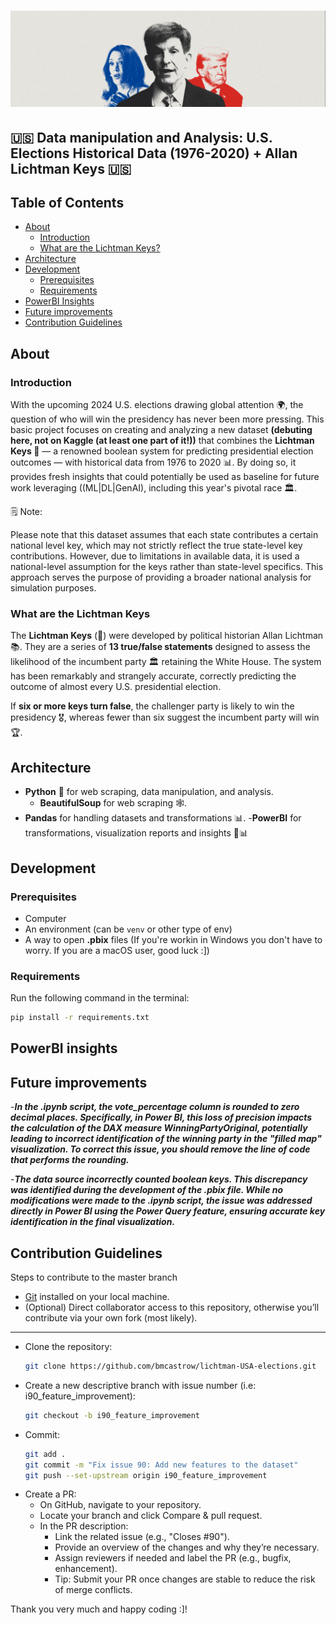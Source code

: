 # ![LichtmanTrumpKamala](https://github.com/bmcastrow/lichtman-USA-elections/blob/main/LichtmanUSA.png)
## 🇺🇸 Data manipulation and Analysis: U.S. Elections Historical Data (1976-2020) + Allan Lichtman Keys 🇺🇸

## Table of Contents
- [About](#about)
  - [Introduction](#introduction)
  - [What are the Lichtman Keys?](#what-are-the-lichtman-keys) 
- [Architecture](#architecture)
- [Development](#development)
  - [Prerequisites](#prerequisites)
  - [Requirements](#requirements)
- [PowerBI Insights](#powerbi-insights)
- [Future improvements](#future-improvements)
- [Contribution Guidelines](#contribution-guidelines)


## About

### Introduction

With the upcoming 2024 U.S. elections drawing global attention 🌍, the question of who will win the presidency has never been more pressing. This basic project focuses on creating and analyzing a new dataset **(debuting here, not on Kaggle (at least one part of it!))** that combines the **Lichtman Keys 🔑** — a renowned boolean system for predicting presidential election outcomes — with historical data from 1976 to 2020 📊. By doing so, it provides fresh insights that could potentially be used as baseline for future work leveraging ((ML|DL|GenAI), including this year's pivotal race 🏛️. 

🗒️ Note:

Please note that this dataset assumes that each state contributes a certain national level key, which may not strictly reflect the true state-level key contributions. However, due to limitations in available data, it is used a national-level assumption for the keys rather than state-level specifics. This approach serves the purpose of providing a broader national analysis for simulation purposes.

### What are the Lichtman Keys

The **Lichtman Keys** (🔑) were developed by political historian Allan Lichtman 📚. They are a series of **13 true/false statements** designed to assess the likelihood of the incumbent party 🏛️ retaining the White House. The system has been remarkably and strangely accurate, correctly predicting the outcome of almost every U.S. presidential election.

If **six or more keys turn false**, the challenger party is likely to win the presidency 🎖️, whereas fewer than six suggest the incumbent party will win 🏆.

## Architecture
- **Python** 🐍 for web scraping, data manipulation, and analysis.
  - **BeautifulSoup** for web scraping 🕸️. 
- **Pandas** for handling datasets and transformations 📊. 
-**PowerBI** for transformations, visualization reports and insights 🎨📊
  
## Development

### Prerequisites
- Computer 
- An environment (can be ```venv``` or other type of env)
- A way to open **.pbix** files (If you're workin in Windows you don't have to worry. If you are a macOS user, good luck :]) 

### Requirements

Run the following command in the terminal:
```bash
pip install -r requirements.txt
```

## PowerBI insights 



## Future improvements 

-***In the .ipynb script, the vote_percentage column is rounded to zero decimal places. Specifically, in Power BI, this loss of precision impacts the calculation of the DAX measure WinningPartyOriginal, potentially leading to incorrect identification of the winning party in the "filled map" visualization. To correct this issue, you should remove the line of code that performs the rounding.***

-***The data source incorrectly counted boolean keys. This discrepancy was identified during the development of the .pbix file. While no modifications were made to the .ipynb script, the issue was addressed directly in Power BI using the Power Query feature, ensuring accurate key identification in the final visualization.***

## Contribution Guidelines

Steps to contribute to the master branch

- [Git](https://git-scm.com/) installed on your local machine.
- (Optional) Direct collaborator access to this repository, otherwise you’ll contribute via your own fork (most likely).
  
---

- Clone the repository:
   ```bash
   git clone https://github.com/bmcastrow/lichtman-USA-elections.git

- Create a new descriptive branch with issue number (i.e: i90_feature_improvement):
  ```bash
  git checkout -b i90_feature_improvement

- Commit:
  ```bash
  git add .
  git commit -m "Fix issue 90: Add new features to the dataset"
  git push --set-upstream origin i90_feature_improvement

- Create a PR:
  - On GitHub, navigate to your repository.
  - Locate your branch and click Compare & pull request.
  - In the PR description:
    - Link the related issue (e.g., "Closes #90").
    - Provide an overview of the changes and why they’re necessary.
    - Assign reviewers if needed and label the PR (e.g., bugfix, enhancement).
    - Tip: Submit your PR once changes are stable to reduce the risk of merge conflicts.

Thank you very much and happy coding :]!
